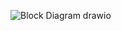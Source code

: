 
![Block Diagram drawio](https://user-images.githubusercontent.com/94425272/144466609-0cab75f5-13c5-41e6-aa26-13cdd919b5f4.png)

